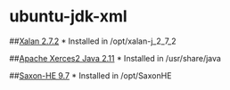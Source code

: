 # ubuntu-jdk-xml

##[Xalan 2.7.2](http://xalan.apache.org/xalan-j/index.html)
	* Installed in /opt/xalan-j_2_7_2

##[Apache Xerces2 Java 2.11](http://xerces.apache.org/xerces2-j/samples.html)
	* Installed in /usr/share/java
	
##[Saxon-HE 9.7](http://www.saxonica.com/documentation/#!using-xsl/commandline)
	* Installed in /opt/SaxonHE
